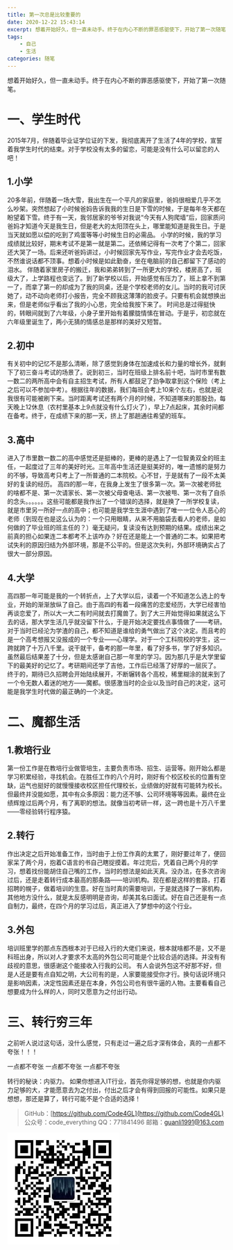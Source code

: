 ```yaml
---
title: 第一次总是比较重要的
date: 2020-12-22 15:43:14
excerpt: 想着开始好久，但一直未动手。终于在内心不断的罪恶感驱使下，开始了第一次随笔。
tags:
    - 自己
    - 生活
categories: 随笔
---
```


想着开始好久，但一直未动手。终于在内心不断的罪恶感驱使下，开始了第一次随笔。
# 一、学生时代
2015年7月，伴随着毕业证学位证的下发，我彻底离开了生活了4年的学校，宣誓着我学生时代的结束。对于学校没有太多的留恋，可能是没有什么可以留恋的人吧！
## 1.小学
20多年前，伴随着一场大雪，我出生在一个平凡的家庭里，爸妈很相爱几乎不怎么吵架。突然想起了小时候爸妈告诉我我的生日是下雪的时候，于是每年冬天都在盼望着下雪。终于有一天，我邻居家的爷爷对我说“今天有人狗爬墙”后，回家质问爸妈才知道今天是我生日，但是老大的太阳顶在头上，哪里能知道是我生日。于是当天就如愿以偿的吃到了鸡蛋等等小时候生日的必需品。
小学的时候，我的学习成绩就比较好，期末考试不是第一就是第二。还依稀记得有一次考了个第二，回家还大哭了一场。后来还听爸妈讲过，小时候回家先写作业，写完作业才会去吃饭，不然谁说话都不顶事。想着小时候是如此勤奋，坐在电脑前的自己都留下了感动的泪水。
伴随着家里房子的搬迁，我和弟弟转到了一所更大的学校，楼房高了，班级大了，上学路程也变远了。到了新学校以后，开始感觉有压力了，班上拿不到第一了，而拿了第一的却成为了我的同桌，还是个学校老师的女儿。当时的我可讨厌她了，动不动向老师打小报告，完全不顾我这薄薄的脸皮子。只要有机会就想换出来，但是老师似乎看出了我的小心思，完全给我按下来了。
时间总是过得挺快的，转眼间就到了六年级，小身子里开始有着朦胧情愫在冒动。于是乎，初恋就在六年级里诞生了，两小无猜的情感总是那样的美好又短暂。
## 2.初中
有关初中的记忆不是那么清晰，除了感觉到身体在加速成长和力量的增长外，就剩下了初三奋斗考试的场景了。说到初三，当时在班级上排名前十吧，当时市里有数一数二的两所高中会有自主招生考试，所有人都鼓足了劲争取拿到这个保险（考上之后可以不参加中考）。根据往年的数据，我们每班会考上10来个左右，也就是说我很有可能被刷下来。当时距离考试还有两个月的时候，不知道哪来的那股劲，每天晚上12休息（农村里基本上9点就没有什么灯火了），早上7点起床，其余时间都在备考。终于，在成绩下来的那一天，挤上了那趟通往希望的班车。
## 3.高中
进入了市里数一数二的高中感觉还是挺棒的，更棒的是遇上了一位智勇双全的班主任，一起度过了三年的美好时光。三年高中生活还是挺美好的，唯一遗憾的是努力的不够，导致高考只考上了一所普通的二本院校。心不甘，于是就有了一段不太美好的复读的经历。
高四的那一年，在我身上发生了很多第一次。第一次被老师批的啥都不是、第一次请家长、第一次被父母查电话、第一次被甩、第一次有了自杀的念头。。。。。。这些可能都是我作出了一个错误的选择，就是换了一所学校复读，就是市里另一所好一点的高中；也可能是我学生生涯中遇到了唯一一位令人恶心的老师（到现在也是这么认为的：一个只用眼睛，从来不用脑袋去看人的老师，是如何做的了毕业班的班主任的？）毫无疑问，复读没有达到预期的结果。成绩出来之前真的担心如果连二本都考不上该咋办？好在还是能上一个普通的二本。如果把考试失利的原因归结为外部环境，那是不公平的。但是这次失利，外部环境确实占了很大一部分原因。
## 4.大学
高四那一年可能是我的一个转折点，上了大学以后，读着一个不知道怎么选上的专业，开始的渐渐放纵了自己。由于高四的有着一段痛苦的恋爱经历，大学已经害怕再谈恋爱了，所以大一大二有时间就去打魔兽了。到了大三开始觉得如果就这么下去的话，那大学生活几乎就没留下什么，于是开始决定要找点事情做了——考研。对于当时已经沦为学渣的自己，都不知道是谁给的勇气做出了这个决定。而且考的是一个高考想报又没报成的一个专业——心理学。对于一个工科院校的学生，这一跨就跨了十万八千里。说干就干，备考的那一年里，看了好多书，学了好多知识。虽然最后结果差了十分，但是太感谢自己那一年里的学习。因为那几乎是大学里留下的最美好的记忆了。考研期间还学了吉他，工作后已经落了好厚的一层灰了。
终于的，期待已久招聘会开始陆续展开，不断辗转各个高校，稀里糊涂的就来到了一个令无数人着迷的地方——魔都。很感激当时的企业以及当时自己的决定，这可能是我学生时代做的最正确的一个决定。
# 二、魔都生活
## 1.教培行业
第一份工作是在教培行业做管培生，主要负责市场、招生、运营等。刚开始么都是学习积累经验，寻找机会。在胜任工作的八个月时，刚好有个校区校长的位置有空缺，运气也挺好的就慢慢接收校区担任代理校长，业绩做的好就有可能转为校长。但最终并没能如愿，其中有众多原因：能力还不够、公司环境等等因素。最终在业绩辉煌过后两个月，有了离职的想法。就像当初考研一样，这一跨也是十万八千里——零经验转行程序猿。
## 2.转行
作出决定之后开始准备工作，当时由于上份工作真的太累了，刚好要过年了，便回家呆了两个月，抱着C语言的书自己瞎捉摸着。年过完后，凭着自己两个月的学习，想着找份能胡住自己嘴的工作，当时的想法是如此天真。没办法，在多次咨询过后，还是走着转行成本最高的那条路——培训机构。现在都是这样的套路，打着招聘的幌子，做着培训的生意。好在当时真的需要培训，于是就选择了一家机构，其他地方没什么，就是太反感明明是咨询，却美其名曰面试。好在自己还是有一点自制力，最终，在四个月的学习过后，真正进入了梦想中的这个行业。
## 3.外包
培训班里学的那点东西根本对于已经入行的大佬们来说，根本就啥都不是，又不是科班出身，所以对人才要求不太高的外包公司可能是个比较合适的选择。并没有有歧视的意思，很感谢这个能接收入行我的公司。
有人会说外包这不好那不好，但是人还是要有点自知之明，大公司有的是，人家要能接受你才行。换句话说环境只是影响因素，决定性因素还是在本身，外包公司也有很牛逼的人物。主要看看自己想要成为什么样的人，同时又愿意为之付出行动。
# 三、转行穷三年
之前听人说过这句话，没什么感觉，只有走过一遍之后才深有体会，真的一点都不夸张！！！

一点都不夸张
一点都不夸张
一点都不夸张

转行的秘诀：内驱力。
如果你想进入IT行业，首先你得足够的想，也就是你内驱力足够的大，才能愿意去为之付出，付出之后才会有得到回报的可能性。如果只是想想，那还是算了，转行可能不是个合适的选择！

>GitHub：[https://github.com/Code4GL](https://github.com/Code4GL)
公众号：code_everything
QQ：771841496
邮箱：guanli1991@163.com

![code_everything](/images/code_everything.jpg)